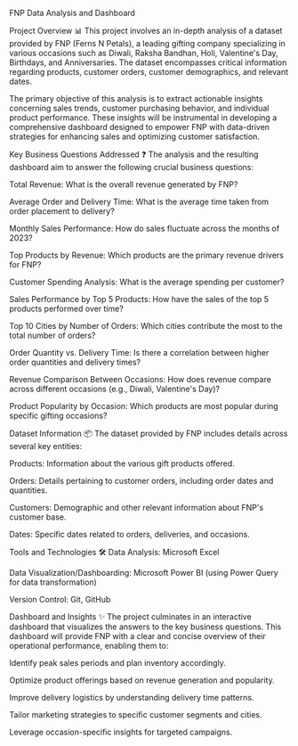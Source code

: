 FNP Data Analysis and Dashboard

Project Overview 📊
This project involves an in-depth analysis of a dataset provided by FNP (Ferns N Petals), a leading gifting company specializing in various occasions such as Diwali, Raksha Bandhan, Holi, Valentine's Day, Birthdays, and Anniversaries. The dataset encompasses critical information regarding products, customer orders, customer demographics, and relevant dates.

The primary objective of this analysis is to extract actionable insights concerning sales trends, customer purchasing behavior, and individual product performance. These insights will be instrumental in developing a comprehensive dashboard designed to empower FNP with data-driven strategies for enhancing sales and optimizing customer satisfaction.

Key Business Questions Addressed ❓
The analysis and the resulting dashboard aim to answer the following crucial business questions:

Total Revenue: What is the overall revenue generated by FNP?

Average Order and Delivery Time: What is the average time taken from order placement to delivery?

Monthly Sales Performance: How do sales fluctuate across the months of 2023?

Top Products by Revenue: Which products are the primary revenue drivers for FNP?

Customer Spending Analysis: What is the average spending per customer?

Sales Performance by Top 5 Products: How have the sales of the top 5 products performed over time?

Top 10 Cities by Number of Orders: Which cities contribute the most to the total number of orders?

Order Quantity vs. Delivery Time: Is there a correlation between higher order quantities and delivery times?

Revenue Comparison Between Occasions: How does revenue compare across different occasions (e.g., Diwali, Valentine's Day)?

Product Popularity by Occasion: Which products are most popular during specific gifting occasions?

Dataset Information 📦
The dataset provided by FNP includes details across several key entities:

Products: Information about the various gift products offered.

Orders: Details pertaining to customer orders, including order dates and quantities.

Customers: Demographic and other relevant information about FNP's customer base.

Dates: Specific dates related to orders, deliveries, and occasions.

Tools and Technologies 🛠️
Data Analysis: Microsoft Excel

Data Visualization/Dashboarding: Microsoft Power BI (using Power Query for data transformation)

Version Control: Git, GitHub

Dashboard and Insights ✨
The project culminates in an interactive dashboard that visualizes the answers to the key business questions. This dashboard will provide FNP with a clear and concise overview of their operational performance, enabling them to:

Identify peak sales periods and plan inventory accordingly.

Optimize product offerings based on revenue generation and popularity.

Improve delivery logistics by understanding delivery time patterns.

Tailor marketing strategies to specific customer segments and cities.

Leverage occasion-specific insights for targeted campaigns.
